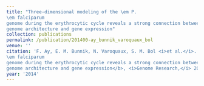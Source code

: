 ```yaml
---
title: "Three-dimensional modeling of the \em P.
\em falciparum
genome during the erythrocytic cycle reveals a strong connection between
genome architecture and gene expression"
collection: publications
permalink: /publication/201400-ay_bunnik_varoquaux_bol
venue: ''
citation: 'F. Ay, E. M. Bunnik, N. Varoquaux, S. M. Bol <i>et al.</i>. <b>Three-dimensional modeling of the \em P.
\em falciparum
genome during the erythrocytic cycle reveals a strong connection between
genome architecture and gene expression</b>, <i>Genome Research,</i> 2014'
year: '2014'
---
```


